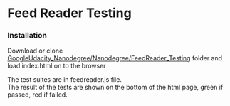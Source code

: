 # Feed Reader Testing

### Installation
Download or clone [GoogleUdacity_Nanodegree/Nanodegree/FeedReader_Testing](https://github.com/jpacsai/GoogleUdacity_Nanodegree/tree/master/Nanodegree/FeedReader_Testing) folder and load index.html on to the browser

The test suites are in feedreader.js file.  
The result of the tests are shown on the bottom of the html page, green if passed, red if failed.
